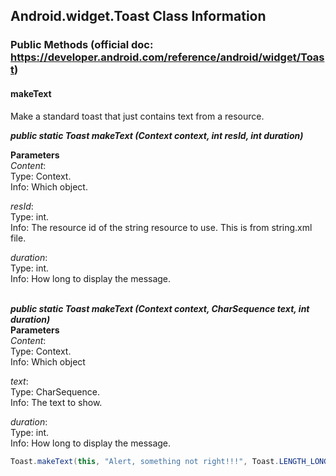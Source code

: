 ## Android.widget.Toast Class Information
### Public Methods (official doc: https://developer.android.com/reference/android/widget/Toast)
#### makeText
Make a standard toast that just contains text from a resource.

***public static Toast makeText (Context context, int resId, int duration)***

**Parameters**\
*Content*:\
Type: Context.\
Info: Which object.

*resId*:\
Type: int.\
Info: The resource id of the string resource to use. This is from string.xml file.

*duration*:\
Type: int.\
Info: How long to display the message.

\
***public static Toast makeText (Context context, CharSequence text, int duration)***\
**Parameters**\
*Content*:\
Type: Context.\
Info: Which object

*text*:\
Type: CharSequence.\
Info: The text to show.

*duration*:\
Type: int.\
Info: How long to display the message.

``` java
Toast.makeText(this, "Alert, something not right!!!", Toast.LENGTH_LONG).show();
```
